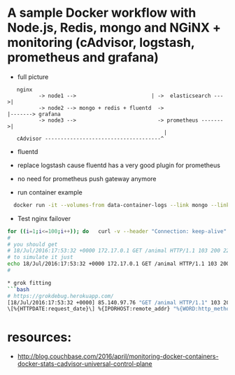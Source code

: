 # A sample Docker workflow with Node.js, Redis, mongo and NGiNX + monitoring (cAdvisor, logstash, prometheus and grafana)

* full picture
```
   nginx
          -> node1 -->                        | ->  elasticsearch --->|
          -> node2 --> mongo + redis + fluentd  ->                    |-------> grafana
          -> node3 -->                          -> prometheus ------->|
                                                  |
   cAdvisor -------------------------------------^
```

* fluentd
 * replace logstash cause fluentd has a very good plugin for prometheus
 * no need for prometheus push gateway anymore

* run container example
```bash
  docker run -it --volumes-from data-container-logs --link mongo --link redis dockermonitoring_node1 /bin/bash
```

* Test nginx failover
```bash
for ((i=1;i<=100;i++)); do   curl -v --header "Connection: keep-alive" "127.0.0.1/animal"; done
#
# you should get
# 18/Jul/2016:17:53:32 +0000 172.17.0.1 GET /animal HTTP/1.1 103 200 229 2 - "curl/7.43.0" "172.17.0.11:8080, 172.17.0.9:8080" "502, 200" "0.000, 0.001" "0, 2" "0.069" "0.065, 0.004" "0.065, 0.004" 1.10.1
# to simulate it just
echo 18/Jul/2016:17:53:32 +0000 172.17.0.1 GET /animal HTTP/1.1 103 200 229 2 - \"curl/7.43.0\" \"172.17.0.11:8080, 172.17.0.9:8080\" \"502, 200\" \"0.000, 0.001\" \"0, 2\" \"0.069\" \"0.065, 0.004\" \"0.065, 0.004\" 1.10.1 >> /var/log/nginx/access-node-app.log
#

* grok fitting
```bash
# https://grokdebug.herokuapp.com/
[18/Jul/2016:17:53:32 +0000] 85.140.97.76 "GET /animal HTTP/1.1" 103 200 229 2 - "curl/7.43.0" [172.17.0.11:8080, 172.17.0.9:8080] [502, 200] [0.000, 0.001] [0, 2] 0.069 [0.065, 0.004] [0.065, 0.004] 1.10.1
\[%{HTTPDATE:request_date}\] %{IPORHOST:remote_addr} "%{WORD:http_method} %{URIPATHPARAM:request_url} HTTP/%{NUMBER:http_version}" %{NUMBER:request_length} %{INT:status} %{INT:bytes_sent} %{INT:body_bytes_sent} %{NOTSPACE:http_referer} %{QS:agent} %{MY_QS:upstream_addr} %{MY_QS:upstream_status} %{MY_QS:upstream_connect_time} %{MY_QS:upstream_response_length} %{BASE10NUM:request_time} %{MY_QS:upstream_response_time} %{MY_QS:upstream_header_time} %{VERSION:nginx_version}

```

# resources:
 * http://blog.couchbase.com/2016/april/monitoring-docker-containers-docker-stats-cadvisor-universal-control-plane

